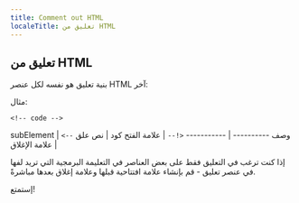```yaml
---
title: Comment out HTML
localeTitle: تعليق من HTML
---
```

## تعليق من HTML

بنية تعليق هو نفسه لكل عنصر HTML آخر:

مثال:

 `<!-- code --> 
` 

subElement | وصف ---------- | ----------- `<!--` | علامة الفتح كود | نص علق `-->` | علامة الإغلاق

إذا كنت ترغب في التعليق فقط على بعض العناصر في التعليمة البرمجية التي تريد لفها في عنصر تعليق - قم بإنشاء علامة افتتاحية قبلها وعلامة إغلاق بعدها مباشرةً.

إستمتع!